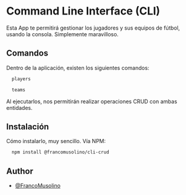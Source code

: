# Command Line Interface (CLI)

Esta App te permitirá gestionar los jugadores y sus equipos de fútbol, usando la consola. Simplemente maravilloso.

## Comandos

Dentro de la aplicación, existen los siguientes comandos:

```bash
  players
```

```bash
  teams
```

Al ejecutarlos, nos permitirán realizar operaciones CRUD con ambas entidades.




## Instalación

Cómo instalarlo, muy sencillo. Vía NPM:

```bash
  npm install @francomusolino/cli-crud
```


    
## Author

- [@FrancoMusolino](https://www.github.com/FrancoMusolino)
